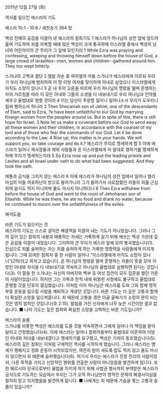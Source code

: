 2011년 12월 27일 (화)

역사를 일으킨 에스라의 기도



에스라 10:1 - 10:6 / 새찬송가 364 장


백성 전체의 공감을 이끌어 낸 에스라의 참회기도
1 에스라가 하나님의 성전 앞에 엎드려 울며 기도하여 죄를 자복할 때에 많은 백성이 크게 통곡하매 이스라엘 중에서 백성의 남녀와 어린아이의 큰 무리가 그 앞에 모인지라
1 While Ezra was praying and confessing, weeping and throwing himself down before the house of God, a large crowd of Israelites--men, women and children--gathered around him. They too wept bitterly.

스가냐의 고백과 결단
2 엘람 자손 중 여히엘의 아들 스가냐가 에스라에게 이르되 우리가 우리 하나님께 범죄하여 이 땅 이방 여자를 맞이하여 아내로 삼았으나 이스라엘에게 아직도 소망이 있나니 3 곧 내 주의 교훈을 따르며 우리 하나님의 명령을 떨며 준행하는 자의 가르침을 따라 이 모든 아내와 그들의 소생을 다 내보내기로 우리 하나님과 언약을 세우고 율법대로 행할 것이라 4 이는 당신이 주장할 일이니 일어나소서 우리가 도우리니 힘써 행하소서 하니라
2 Then Shecaniah son of Jehiel, one of the descendants of Elam, said to Ezra, ?e have been unfaithful to our God by marrying foreign women from the peoples around us. But in spite of this, there is still hope for Israel. 3 Now let us make a covenant before our God to send away all these women and their children, in accordance with the counsel of my lord and of those who fear the commands of our God. Let it be done according to the Law. 4 Rise up; this matter is in your hands. We will support you, so take courage and do it.?
에스라가 무리로 맹세하게 함
5 이에 에스라가 일어나 제사장들과 레위 사람들과 온 이스라엘에게 이 말대로 행하기를 맹세하게 하매 무리가 맹세하는지라
5 So Ezra rose up and put the leading priests and Levites and all Israel under oath to do what had been suggested. And they took the oath.

애통과 금식을 그치지 않는 에스라
6 이에 에스라가 하나님의 성전 앞에서 일어나 엘리아십의 아들 여호하난의 방으로 들어가니라 그가 들어가서 사로잡혔던 자들의 죄를 근심하여 음식도 먹지 아니하며 물도 마시지 아니하더니
6 Then Ezra withdrew from before the house of God and went to the room of Jehohanan son of Eliashib. While he was there, he ate no food and drank no water, because he continued to mourn over the unfaithfulness of the exiles.

해석도움





바른 기도가 일으키는 것  
에스라의 기도는 스스로 설익은 해결책을 이끌어 내는 기도가 아니었습니다. 그러나 그의 깊이 있는 참회의 내용과 애통하는 자세는 거룩하게 살기 위해 애쓰는 백성 가운데 깊은 공감을 이끌어 내었습니다. 그리하여 큰 무리가 에스라 앞에 모여 통곡했습니다(1). 진심으로 죄를 슬퍼하는 자는 죄를 슬퍼하게 하는 거룩한 영향력을 사람들에게 미치게 됩니다. 그때 모여든 참회자 중 한 사람이 일어나 “이스라엘에게 아직도 소망이 있나니”(2하)라고 외치고 있습니다. 곧 하나님의 명령을 떨며 준행하는 자들이 뜻을 모아 이방인 아내와 자식을 다 내보내기로 약속하고 하나님의 율법대로 실행하면 된다는 것입니다(3). 이 말을 한 스가냐는 자신의 아버지와 백부 등 여섯 집안이 모두 잡혼을 했던 가문의 사람이었습니다. 하지만 그는 가족과 친척 내에 뒤얽힌 사정에도 불구하고 율법대로 준행할 것을 단호히 결심했습니다. 이처럼 이미 하나님은 에스라를 도와 그와 함께 영적 부흥 운동을 일으킬 사람을 예비하고 계셨던 것입니다. 바른 기도는 더 깊은 고통과 함께 더 확실한 소망을 일으켜줍니다. 죄 때문에 고통을 겪은 아골 골짜기가 소망의 문이 되는 것은 영적 법칙인 것입니다(호 2:15). 말씀을 가진 신자에게 너무 늦은 시간이란 결코 없습니다.
■ 나의 기도는 깊은 참회와 확실한 소망을 고백하는 바른 기도입니까?

에스라의 슬픔  
스가냐를 비롯한 백성은 에스라를 도울 것을 약속하면서 그에게 일어나 이 책임을 맡아 달라고 간청했습니다(4). 이에 에스라는 일어나 참회자들부터 율법대로 이혼하여 이방인 아내와 자녀를 내보내겠다고 맹세하기를 요구했고, 백성은 기꺼이 동조했습니다(5). 에스라의 깊은 참회는 이처럼 구체적인 역사를 시작하게 했습니다. 그러나 에스라는 맹세가 행해지고 정화 운동이 시작되었지만, 여전히 밤이 새도록 밥도 먹지 않고 물도 마시지 않으면서 죄 때문에 슬퍼했습니다(6). 여기서 우리는 에스라가 진정 진리의 사람이었지, 다른 목적을 가지고 신앙적인 행위를 연출한 사람이 아니었음을 발견하게 됩니다. 또한 페르시아 당국으로부터 율법을 지키게 하기 위해 사법권 행사까지 부여받은 에스라가 금식으로 기도하는 모습에서 우리는 그가 오직 하나님만이 영적인 문제의 해결사이심을 철저히 믿고 의지했음을 발견하게 됩니다.
■ 나에게는 죄 때문에 가슴을 찢는 고통과 슬픔이 있습니까?
